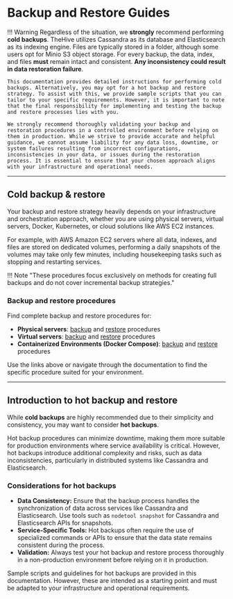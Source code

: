 # Backup and Restore Guides

!!! Warning
    Regardless of the situation, we **strongly** recommend performing **cold backups**. TheHive utilizes Cassandra as its database and Elasticsearch as its indexing engine. Files are typically stored in a folder, although some users opt for Minio S3 object storage. For every backup, the data, index, and files **must** remain intact and consistent. **Any inconsistency could result in data restoration failure**.

    This documentation provides detailed instructions for performing cold backups. Alternatively, you may opt for a hot backup and restore strategy. To assist with this, we provide sample scripts that you can tailor to your specific requirements. However, it is important to note that the final responsibility for implementing and testing the backup and restore processes lies with you.

    We strongly recommend thoroughly validating your backup and restoration procedures in a controlled environment before relying on them in production. While we strive to provide accurate and helpful guidance, we cannot assume liability for any data loss, downtime, or system failures resulting from incorrect configurations, inconsistencies in your data, or issues during the restoration process. It is essential to ensure that your chosen approach aligns with your infrastructure and operational needs.


---
## Cold backup & restore


Your backup and restore strategy heavily depends on your infrastructure and orchestration approach, whether you are using physical servers, virtual servers, Docker, Kubernetes, or cloud solutions like AWS EC2 instances.

For example, with AWS Amazon EC2 servers where all data, indexes, and files are stored on dedicated volumes, performing a daily snapshots of the volumes may take only few minutes, including housekeeping tasks such as stopping and restarting services.

!!! Note  "These procedures focus exclusively on methods for creating full backups and do not cover incremental backup strategies."


### Backup and restore procedures

Find complete backup and restore procedures for:

* **Physical servers**: [backup](./backup/physical-server.md) and [restore](./restore/physical-server.md) procedures
* **Virtual servers**: [backup](./backup/virtual-server.md) and [restore](./restore/virtual-server.md) procedures
* **Containerized Environments (Docker Compose)**: [backup](./backup/docker-compose.md) and [restore](./restore/docker-compose.md) procedures
 
Use the links above or navigate through the documentation to find the specific procedure suited for your environment.


---
## Introduction to hot backup and restore

While **cold backups** are highly recommended due to their simplicity and consistency, you may want to consider **hot backups**.  

Hot backup procedures can minimize downtime, making them more suitable for production environments where service availability is critical. However, hot backups introduce additional complexity and risks, such as data inconsistencies, particularly in distributed systems like Cassandra and Elasticsearch.

### Considerations for hot backups

- **Data Consistency:** Ensure that the backup process handles the synchronization of data across services like Cassandra and Elasticsearch. Use tools such as `nodetool snapshot` for Cassandra and Elasticsearch APIs for snapshots.  
- **Service-Specific Tools:** Hot backups often require the use of specialized commands or APIs to ensure that the data state remains consistent during the process.  
- **Validation:** Always test your hot backup and restore process thoroughly in a non-production environment before relying on it in production.  

Sample scripts and guidelines for hot backups are provided in this documentation. However, these are intended as a starting point and must be adapted to your infrastructure and operational requirements.
